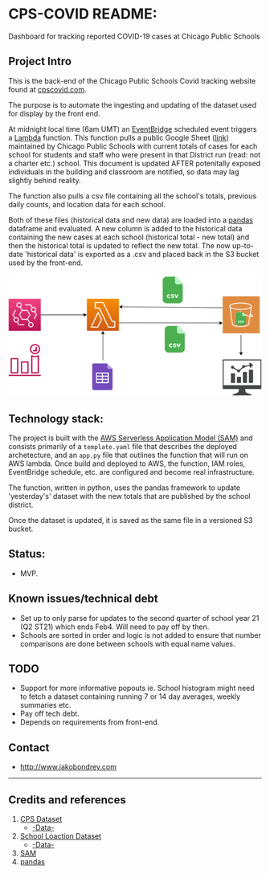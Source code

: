 # CPS-COVID README:
Dashboard for tracking reported COVID-19 cases at Chicago Public Schools

## Project Intro

This is the back-end of the Chicago Public Schools Covid tracking website found at [cpscovid.com](https://cpscovid.com).

The purpose is to automate the ingesting and updating of the dataset used for display by the front end. 

At midnight local time (6am UMT) an [EventBridge](https://aws.amazon.com/eventbridge/) scheduled event triggers a [Lambda](https://aws.amazon.com/lambda/) function. This function pulls a public Google Sheet ([link](https://docs.google.com/spreadsheets/d/1dMtr8hhhKjPyyNg7i6V52iMQXEqa67E9iAmECeOqZ6c)) maintained by Chicago Public Schools with current totals of cases for each school for students and staff who were present in that District run (read: not a charter etc.) school. This document is updated AFTER potenitally exposed individuals in the building and classroom are notified, so data may lag slightly behind reality. 

The function also pulls a csv file containing all the school's totals, previous daily counts, and location data for each school.

Both of these files (historical data and new data) are loaded into a [pandas](https://pandas.pydata.org/) dataframe and evaluated. A new column is added to the historical data containing the new cases at each school (historical total - new total) and then the historical total is updated to reflect the new total. The now up-to-date 'historical data' is exported as a .csv and placed back in the S3 bucket used by the front-end. 

![infrastructure architecture](./architecture.png)

<!-- The repository for the front end can be found [here]() -->

## Technology stack: 
  
The project is built with the [AWS Serverless Application Model (SAM)](https://aws.amazon.com/serverless/sam/) and consists primarily of a `template.yaml` file that describes the deployed archetecture, and an `app.py` file that outlines the function that will run on AWS lambda. Once build and deployed to AWS, the function, IAM roles, EventBridge schedule, etc. are configured and become real infrastructure.

The function, written in python, uses the pandas framework to update 'yesterday's' dataset with the new totals that are published by the school district.

Once the dataset is updated, it is saved as the same file in a versioned S3 bucket.

## Status:  
- MVP.

## Known issues/technical debt
- Set up to only parse for updates to the second quarter of school year 21 (Q2 ST21) which ends Feb4. Will need to pay off by then.
- Schools are sorted in order and logic is not added to ensure that number comparisons are done between schools with equal name values.

## TODO
- Support for more informative popouts ie. School histogram might need to fetch a dataset containing running 7 or 14 day averages, weekly summaries etc.
- Pay off tech debt.
- Depends on requirements from front-end.

## Contact
- http://www.jakobondrey.com


----

## Credits and references

1. [CPS Dataset](https://www.cps.edu/school-reopening-2020/)
    -   [-Data-](https://docs.google.com/spreadsheets/d/1dMtr8hhhKjPyyNg7i6V52iMQXEqa67E9iAmECeOqZ6c)
2. [School Loaction Dataset](https://catalog.data.gov/organization/86c0c3d9-3826-47ab-a773-6924b858dd04?groups=local&tags=cps) 
    - [-Data-](https://data.cityofchicago.org/api/views/d2h8-2upd/rows.csv?accessType=DOWNLOAD)
3. [SAM](https://aws.amazon.com/serverless/sam/)
4. [pandas](https://pandas.pydata.org/)
